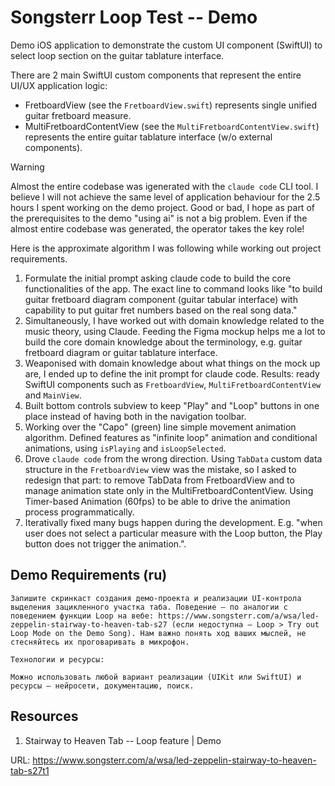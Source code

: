 # Songsterr Loop Test -- Demo 

Demo iOS application to demonstrate the custom UI component (SwiftUI) to select loop section on the guitar tablature interface.

There are 2 main SwiftUI custom components that represent the entire UI/UX application logic:

- FretboardView (see the `FretboardView.swift`) represents single unified guitar fretboard measure.
- MultiFretboardContentView (see the `MultiFretboardContentView.swift`) represents the entire guitar tablature interface (w/o external components).

> [!WARNING]
> Almost the entire codebase was igenerated with the `claude code` CLI tool. I believe I will not achieve the same level of application behaviour for the 2.5 hours I spent working on the demo project. Good or bad, I hope as part of the prerequisites to the demo "using ai" is not a big problem. Even if the almost entire codebase was generated, the operator takes the key role!

Here is the approximate algorithm I was following while working out project requirements.

1. Formulate the initial prompt asking claude code to build the core functionalities of the app. The exact line to command looks like "to build guitar fretboard diagram component (guitar tabular interface) with capability to put guitar fret numbers based on the real song data." 
2. Simultaneously, I have worked out with domain knowledge related to the music theory, using Claude. Feeding the Figma mockup helps me a lot to build the core domain knowledge about the terminology, e.g. guitar fretboard diagram or guitar tablature interface.
3. Weaponised with domain knowledge about what things on the mock up are, I ended up to define the init prompt for claude code. Results: ready SwiftUI components such as `FretboardView`, `MultiFretboardContentView` and `MainView`. 
4. Built bottom controls subview to keep "Play" and "Loop" buttons in one place instead of having both in the navigation toolbar. 
5. Working over the "Capo" (green) line simple movement animation algorithm. Defined features as "infinite loop" animation and conditional animations, using `isPlaying` and `isLoopSelected`. 
6. Drove `claude code` from the wrong direction. Using `TabData` custom data structure in the `FretboardView` view was the mistake, so I asked to redesign that part: to remove TabData from FretboardView and to manage animation state only in the MultiFretboardContentView. Using Timer-based Animation (60fps) to be able to drive the animation process programmatically. 
7. Iterativally fixed many bugs happen during the development. E.g. "when user does not select a particular measure with the Loop button, the Play button does not trigger the animation.". 

## Demo Requirements (ru)

```text
Запишите скринкаст создания демо-проекта и реализации UI-контрола выделения зацикленного участка таба. Поведение — по аналогии с поведением функции Loop на вебе: https://www.songsterr.com/a/wsa/led-zeppelin-stairway-to-heaven-tab-s27 (если недоступна — Loop > Try out Loop Mode on the Demo Song). Нам важно понять ход ваших мыслей, не стесняйтесь их проговаривать в микрофон.

Технологии и ресурсы:

Можно использовать любой вариант реализации (UIKit или SwiftUI) и ресурсы — нейросети, документацию, поиск.
```

## Resources

1. Stairway to Heaven Tab -- Loop feature | Demo

URL: https://www.songsterr.com/a/wsa/led-zeppelin-stairway-to-heaven-tab-s27t1
